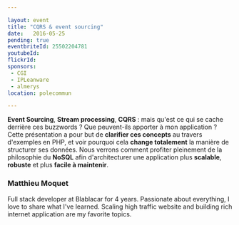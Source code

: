 ```yaml
---

layout: event
title: "CQRS & event sourcing"
date:   2016-05-25
pending: true
eventbriteId: 25502204781
youtubeId: 
flickrId: 
sponsors:
 - CGI
 - IPLeanware
 - almerys
location: polecommun

---
```


**Event Sourcing**, **Stream processing**, **CQRS** : mais qu'est ce qui se cache derrière ces buzzwords ? 
Que peuvent-ils apporter à mon application ? 
Cette présentation a pour but de **clarifier ces concepts** au travers d'exemples en PHP, 
et voir pourquoi cela **change totalement** la manière de structurer ses données. 
Nous verrons comment profiter pleinement de la philosophie du **NoSQL** afin d'architecturer une application plus **scalable**, 
**robuste** et plus **facile à maintenir**.


### Matthieu Moquet

Full stack developer at Blablacar for 4 years. Passionate about everything, I love to share what I've learned. 
Scaling high traffic website and building rich internet application are my favorite topics.
